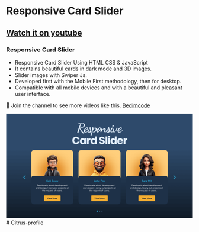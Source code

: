 # Responsive Card Slider
## [Watch it on youtube](https://youtu.be/b71OeOAEQrQ)
### Responsive Card Slider

- Responsive Card Slider Using HTML CSS & JavaScript
- It contains beautiful cards in dark mode and 3D images.
- Slider images with Swiper Js.
- Developed first with the Mobile First methodology, then for desktop.
- Compatible with all mobile devices and with a beautiful and pleasant user interface.

💙 Join the channel to see more videos like this. [Bedimcode](https://www.youtube.com/@Bedimcode)

![preview img](/preview.png)
#   C i t r u s - p r o f i l e 
 
 